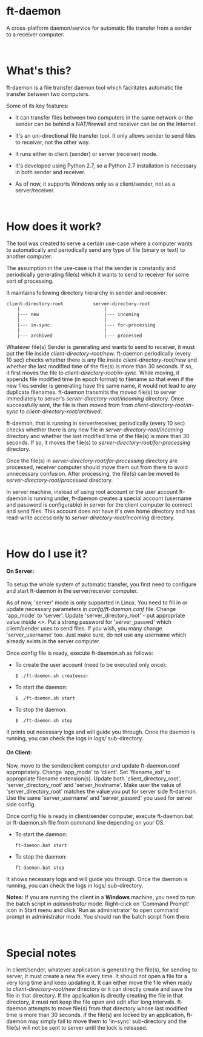# ft-daemon

A cross-platform daemon/service for automatic file transfer from a sender to a receiver computer.

<br>


What's this?
=============

ft-daemon is a file transfer daemon tool which facilitates automatic file transfer
between two computers.

Some of its key features:

  - It can transfer files between two computers in the same network or the sender
    can be behind a NAT/firewall and receiver can be on the Internet.

  - It's an uni-directional file transfer tool. It only allows sender to send files
    to receiver, not the other way.

  - It runs either in client (sender) or server (receiver) mode.

  - It's developed using Python 2.7, so a Python 2.7 installation is necessary
    in both sender and receiver.

  - As of now, it supports Windows only as a client/sender, not as a server/receiver.
  
<br>


How does it work?
==================

The tool was created to serve a certain use-case where a computer wants to
automatically and periodically send any type of file (binary or text) to another
computer.

The assumption in the use-case is that the sender is constantly and periodically
generating file(s) which it wants to send to receiver for some sort of processing.

It maintains following directory hierarchy in sender and receiver:

    client-directory-root           server-directory-root
        |                               |
        |--- new                        |--- incoming
        |                               |
        |--- in-sync                    |--- for-processing
        |                               |
        |--- archived                   |--- processed

Whatever file(s) Sender is generating and wants to send to receiver, it must put
the file inside *client-directory-root/new*. ft-daemon periodically (every 10 sec)
checks whether there is any file inside *client-directory-root/new* and whether the
last modified time of the file(s) is more than 30 seconds. If so, it first moves the 
file to *client-directory-root/in-sync*. While moving, it appends file modified time 
(in epoch format) to filename so that even if the new files sender is generating have 
the same name, it would not lead to any duplicate filenames. ft-daemon transmits the 
moved file(s) to server immediately to server's *server-directory-root/incoming* directory. 
Once successfully sent, the file is then moved from from *client-directory-root/in-sync* 
to *client-directory-root/archived*.

ft-daemon, that is running in server/receiver, periodically (every 10 sec) checks whether
there is any new file in *server-directory-root/incoming* directory and whether the
last modified time of the file(s) is more than 30 seconds. If so, it moves the file(s)
to *server-directory-root/for-processing* directory.

Once the file(s) in *server-directory-root/for-processing* directory are processed,
receiver computer should move them out from there to avoid unnecessary confusion.
After processing, the file(s) can be moved to *server-directory-root/processed* directory.

In server machine, instead of using root account or the user account ft-daemon is running 
under, ft-daemon creates a special account (username and password is configurable) in server
for the client computer to connect and send files. This account does not have it's own home 
directory and has read-write access only to *server-directory-root/incoming* directory.

<br>


How do I use it?
=================

#### On Server:

To setup the whole system of automatic transfer, you first need to configure and start
ft-daemon in the server/receiver computer.

As of now, 'server' mode is only supported in Linux. You need to fill in or update
necessary parameters in *confg/ft-daemon.conf* file. Change 'app_mode' to 'server'.
Update 'server_directory_root' - put appropriate value inside <>. Put a strong password
for 'server_passwd' which client/sender uses to send files. If you wish, you many change
'server_username' too. Just make sure, do not use any username which already exists in 
the server computer.

Once config file is ready, execute ft-daemon.sh as follows:

  - To create the user account (need to be executed only once):

        $ ./ft-daemon.sh createuser
  
  - To start the daemon:

        $ ./ft-daemon.sh start

  - To stop the daemon:

        $ ./ft-daemon.sh stop

It prints out necessary logs and will guide you through. Once the daemon is running,
you can check the logs in *logs/* sub-directory.


#### On Client:

Now, move to the sender/client computer and update ft-daemon.conf appropriately. Change
'app_mode' to 'client'. Set 'filename_ext' to appropriate filename extension(s). Update 
both 'client_directory_root', 'server_directory_root' and 'server_hostname'. Make user 
the value of 'server_directory_root' matches the value you put for server side ft-daemon. 
Use the same 'server_username' and 'server_passwd' you used for server side config.

Once config file is ready in client/sender computer, execute ft-daemon.bat or ft-daemon.sh
file from command line depending on your OS.

  - To start the daemon:

        ft-daemon.bat start

  - To stop the daemon:

        ft-daemon.bat stop

It shows necessary logs and will guide you through. Once the daemon is running, you can check the
logs in logs/ sub-directory.

**Notes:** If you are running the client in a **Windows** machine, you need to run the batch
script in _administrator_ mode. Right-click on 'Command Prompt' icon in Start menu and click 
'Run as administrator' to open command prompt in administrator mode. You should run the batch
script from there.

<br>


Special notes
==============

In client/sender, whatever application is generating the file(s), for sending to server,
it must create a new file every time. It should not open a file for a very long time and
keep updating it. It can either move the file when ready to *client-directory-root/new* directory
or it can directly create and save the file in that directory. If the application is directly
creating the file in that directory, it must not keep the file open and edit after long intervals.
ft-daemon attempts to move file(s) from that directory whose last modified time is more than 30 
seconds. If the file(s) are locked by an application, ft-daemon may simply fail to move them to 
'in-sync' sub-directory and the file(s) will not be sent to server until the lock is released.

